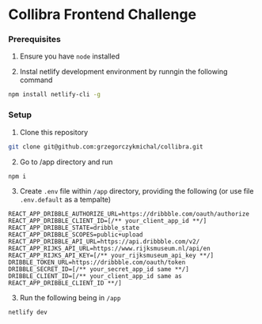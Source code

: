 # Collibra Frontend Challenge


### Prerequisites
1.  Ensure you have ```node``` installed

2.  Instal netlify development environment by runngin the following command
```bash
npm install netlify-cli -g
```
  
### Setup
1. Clone this repository
```bash 
git clone git@github.com:grzegorczykmichal/collibra.git
```

2. Go to /app directory and run
```bash
npm i
```

3. Create ```.env``` file within ```/app``` directory, providing the following (or use file ```.env.default``` as a tempalte)
```text
REACT_APP_DRIBBLE_AUTHORIZE_URL=https://dribbble.com/oauth/authorize
REACT_APP_DRIBBLE_CLIENT_ID=[/** your_client_app_id **/]
REACT_APP_DRIBBLE_STATE=dribble_state
REACT_APP_DRIBBLE_SCOPES=public+upload
REACT_APP_DRIBBLE_API_URL=https://api.dribbble.com/v2/
REACT_APP_RIJKS_API_URL=https://www.rijksmuseum.nl/api/en
REACT_APP_RIJKS_API_KEY=[/** your_rijksmuseum_api_key **/]
DRIBBLE_TOKEN_URL=https://dribbble.com/oauth/token
DRIBBLE_SECRET_ID=[/** your_secret_app_id same **/]
DRIBBLE_CLIENT_ID=[/** your_client_app_id same as REACT_APP_DRIBBLE_CLIENT_ID **/]
```

3. Run the following being in ```/app```
```bash
netlify dev
```
